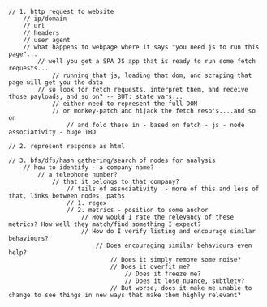 	// 1. http request to website
		// ip/domain
		// url
		// headers
		// user agent
		// what happens to webpage where it says "you need js to run this page"...
			// well you get a SPA JS app that is ready to run some fetch requests...
				// running that js, loading that dom, and scraping that page will get you the data
			// so look for fetch requests, interpret them, and receive those payloads, and so on? -- BUT: state vars...
				// either need to represent the full DOM
				// or monkey-patch and hijack the fetch resp's....and so on
					// and fold these in - based on fetch - js - node associativity - huge TBD

	// 2. represent response as html

	// 3. bfs/dfs/hash gathering/search of nodes for analysis
		// how to identify - a company name?
			// a telephone number?
				// that it belongs to that company?
					// tails of associativity  - more of this and less of that, links between nodes, paths
					// 1. regex
					// 2. metrics - position to some anchor
						// How would I rate the relevancy of these metrics? How well they match/find something I expect?
						// How do I verify listing and encourage similar behaviours?
							// Does encouraging similar behaviours even help?
								// Does it simply remove some noise?
								// Does it overfit me?
									// Does it freeze me?
									// Does it lose nuance, subtlety?
								// But worse, does it make me unable to change to see things in new ways that make them highly relevant?